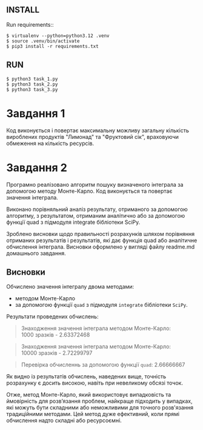 
INSTALL
------------
Run requirements::

    $ virtualenv --python=python3.12 .venv
	$ source .venv/bin/activate 
    $ pip3 install -r requirements.txt

RUN
------------
    $ python3 task_1.py
	$ python3 task_2.py
	$ python3 task_3.py


# Завдання 1

Код виконується і повертає максимальну можливу загальну кількість вироблених продуктів "Лимонад" та "Фруктовий сік", враховуючи обмеження на кількість ресурсів.

# Завдання 2

Програмно реалізовано алгоритм пошуку визначеного інтеграла за допомогою методу Монте-Карло. Код виконується та повертає значення інтеграла.

Виконано порівняльний аналіз результату, отриманого за допомогою алгоритму, з результатом, отриманим аналітично або за допомогою функції quad з підмодуля integrate бібліотеки SciPy.

Зроблено висновки щодо правильності розрахунків шляхом порівняння отриманих результатів і результатів, які дає функція quad або аналітичне обчислення інтеграла. Висновки оформлено у вигляді файлу readme.md домашнього завдання.


## Висновки

Обчислено значення інтегралу двома методами: 
- методом Монте-Карло
- за допомогою функції `quad` з підмодуля `integrate` бібліотеки `SciPy`.

Результати проведених обчислень:

> Знаходження значення інтеграла методом Монте-Карло:\
> 1000 зразків - 2.63372468

> Знаходження значення інтеграла методом Монте-Карло:\
> 10000 зразків - 2.72299797

> Перевірка обчисленнь за допомогою функції `quad`: 2.66666667

Як видно із результатів обчислень, наведених вище, точність розрахунку є досить високою, навіть при невеликому обсязі точок.

Отже, метод Монте-Карло, який використовує випадковість та ймовірність для розв’язання проблем, найкраще підходить у випадках, які можуть бути складними або неможливими для точного розв'язання традиційними методами. Цей метод дуже ефективний, коли прямі обчислення надто складні або ресурсоємні.